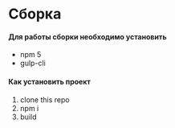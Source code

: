 # Сборка

#### Для работы сборки необходимо установить
* npm 5
* gulp-cli 

#### Как установить проект
1. clone this repo
2. npm i
3. build 
